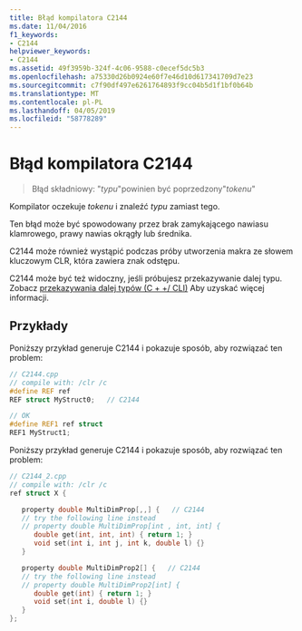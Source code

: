 ```yaml
---
title: Błąd kompilatora C2144
ms.date: 11/04/2016
f1_keywords:
- C2144
helpviewer_keywords:
- C2144
ms.assetid: 49f3959b-324f-4c06-9588-c0ecef5dc5b3
ms.openlocfilehash: a75330d26b0924e60f7e46d10d617341709d7e23
ms.sourcegitcommit: c7f90df497e6261764893f9cc04b5d1f1bf0b64b
ms.translationtype: MT
ms.contentlocale: pl-PL
ms.lasthandoff: 04/05/2019
ms.locfileid: "58778289"
---
```

# <a name="compiler-error-c2144"></a>Błąd kompilatora C2144

> Błąd składniowy: "*typu*"powinien być poprzedzony"*tokenu*"

Kompilator oczekuje *tokenu* i znaleźć *typu* zamiast tego.

Ten błąd może być spowodowany przez brak zamykającego nawiasu klamrowego, prawy nawias okrągły lub średnika.

C2144 może również wystąpić podczas próby utworzenia makra ze słowem kluczowym CLR, która zawiera znak odstępu.

C2144 może być też widoczny, jeśli próbujesz przekazywanie dalej typu. Zobacz [przekazywania dalej typów (C + +/ CLI)](../../extensions/type-forwarding-cpp-cli.md) Aby uzyskać więcej informacji.

## <a name="examples"></a>Przykłady

Poniższy przykład generuje C2144 i pokazuje sposób, aby rozwiązać ten problem:

```cpp
// C2144.cpp
// compile with: /clr /c
#define REF ref
REF struct MyStruct0;   // C2144

// OK
#define REF1 ref struct
REF1 MyStruct1;
```

Poniższy przykład generuje C2144 i pokazuje sposób, aby rozwiązać ten problem:

```cpp
// C2144_2.cpp
// compile with: /clr /c
ref struct X {

   property double MultiDimProp[,,] {   // C2144
   // try the following line instead
   // property double MultiDimProp[int , int, int] {
      double get(int, int, int) { return 1; }
      void set(int i, int j, int k, double l) {}
   }

   property double MultiDimProp2[] {   // C2144
   // try the following line instead
   // property double MultiDimProp2[int] {
      double get(int) { return 1; }
      void set(int i, double l) {}
   }
};
```